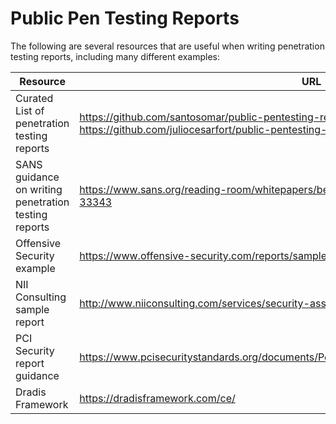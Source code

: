 # Public Pen Testing Reports
The following are several resources that are useful when writing penetration testing reports, including many different examples:

| Resource      | URL           
| ------------- |-------------|
|Curated List of penetration testing reports    | https://github.com/santosomar/public-pentesting-reports (forked from  https://github.com/juliocesarfort/public-pentesting-reports) |
| SANS guidance on writing penetration testing reports     | https://www.sans.org/reading-room/whitepapers/bestprac/writing-penetration-testing-report-33343 |
| Offensive Security example |https://www.offensive-security.com/reports/sample-penetration-testing-report.pdf |
| NII Consulting sample report | http://www.niiconsulting.com/services/security-assessment/NII_Sample_PT_Report.pdf |
| PCI Security report guidance | https://www.pcisecuritystandards.org/documents/Penetration_Testing_Guidance_March_2015.pdf |
| Dradis Framework | https://dradisframework.com/ce/ |
